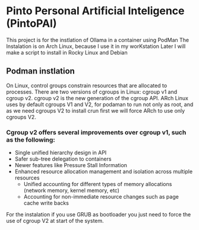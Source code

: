 # Pinto Personal Artificial Inteligence (PintoPAI)
This project is for the instlation of Ollama in a container using PodMan
The Instalation is on Arch Linux, because I use it in my worKstation
Later I will make a script to install in Rocky Linux and Debian

## Podman instlation


On Linux, control groups constrain resources that are allocated to processes.
There are two versions of cgroups in Linux: cgroup v1 and cgroup v2. cgroup v2 is the new generation of the cgroup API.
ARch Linux uses by default cgroups V1 and V2, for podaman to run not only as root, and as we need cgroups V2 to install crun first we will force ARch to use only cgroups V2.

### Cgroup v2 offers several improvements over cgroup v1, such as the following:

* Single unified hierarchy design in API
* Safer sub-tree delegation to containers
* Newer features like Pressure Stall Information
* Enhanced resource allocation management and isolation across multiple resources
  * Unified accounting for different types of memory allocations (network memory, kernel memory, etc)
  * Accounting for non-immediate resource changes such as page cache write backs

For the instalation if you use GRUB as bootloader you just need to force the use of cgroup V2 at start of the system.

